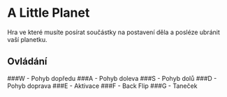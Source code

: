 # A Little Planet
Hra ve které musíte posírat součástky na postavení děla a posléze ubránit vaší planetku.
## Ovládání
###W - Pohyb dopředu
###A - Pohyb doleva
###S - Pohyb dolů
###D - Pohyb doprava 
###E - Aktivace
###F - Back Flip
###G - Taneček
